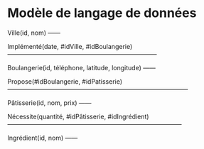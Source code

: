 # Modèle de langage de données

Ville(id, nom)
      ——

Implémenté(date, #idVille, #idBoulangerie)
                 ————————————————————————

Boulangerie(id, téléphone, latitude, longitude)
            ——

Propose(#idBoulangerie, #idPatisserie)
        —————————————————————————————

Pâtisserie(id, nom, prix)
           ——

Nécessite(quantité, #idPâtisserie, #idIngrédient)
                    ————————————————————————————

Ingrédient(id, nom)
           ——

